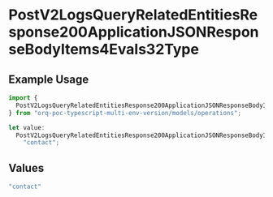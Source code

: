 # PostV2LogsQueryRelatedEntitiesResponse200ApplicationJSONResponseBodyItems4Evals32Type

## Example Usage

```typescript
import {
  PostV2LogsQueryRelatedEntitiesResponse200ApplicationJSONResponseBodyItems4Evals32Type,
} from "orq-poc-typescript-multi-env-version/models/operations";

let value:
  PostV2LogsQueryRelatedEntitiesResponse200ApplicationJSONResponseBodyItems4Evals32Type =
    "contact";
```

## Values

```typescript
"contact"
```